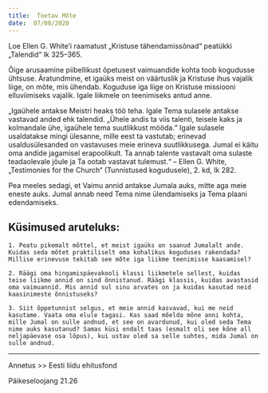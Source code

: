 ```yaml
---
title:  Toetav Mõte
date:  07/08/2020
---
```


Loe Ellen G. White’i raamatust „Kristuse tähendamissõnad“ peatükki „Talendid“ lk 325–365.

Õige arusaamine piibellikust õpetusest vaimuandide kohta toob kogudusse ühtsuse. Äratundmine, et igaüks meist on väärtuslik ja Kristuse ihus vajalik liige, on mõte, mis ühendab. Koguduse iga liige on Kristuse missiooni elluviimiseks vajalik. Igale liikmele on teenimiseks antud anne.

„Igaühele antakse Meistri heaks töö teha. Igale Tema sulasele antakse vastavad anded ehk talendid. „Ühele andis ta viis talenti, teisele kaks ja kolmandale ühe, igaühele tema suutlikkust mööda.“ Igale sulasele usaldatakse mingi ülesanne, mille eest ta vastutab; erinevad usaldusülesanded on vastavuses meie erineva suutlikkusega. Jumal ei käitu oma andide jagamisel erapoolikult. Ta annab talente vastavalt oma sulaste teadaolevale jõule ja Ta ootab vastavat tulemust.“ – Ellen G. White, „Testimonies for the Church“ (Tunnistused kogudusele), 2. kd, lk 282.

Pea meeles sedagi, et Vaimu annid antakse Jumala auks, mitte aga meie eneste auks. Jumal annab need Tema nime ülendamiseks ja Tema plaani edendamiseks.

## Küsimused aruteluks:

`1. Peatu pikemalt mõttel, et meist igaüks on saanud Jumalalt ande. Kuidas seda mõtet praktiliselt oma kohalikus koguduses rakendada? Millise erinevuse tekitab see mõte iga liikme teenimisse kaasamisel? `

`2. Räägi oma hingamispäevakooli klassi liikmetele sellest, kuidas teise liikme annid on sind õnnistanud. Räägi klassis, kuidas avastasid oma vaimuannid. Mis annid sul sinu arvates on ja kuidas kasutad neid kaasinimeste õnnistuseks? `

`3. Siit õppetunnist selgus, et meie annid kasvavad, kui me neid kasutame. Vaata oma elule tagasi. Kas saad mõelda mõne anni kohta, mille Jumal on sulle andnud, et see on avardunud, kui oled seda Tema nime auks kasutanud? Samas küsi endalt taas (esmalt oli see kõne all neljapäevase osa lõpus), kui ustav oled sa selle suhtes, mida Jumal on sulle andnud.`

---

Annetus >> Eesti liidu ehitusfond  

Päikeseloojang 21.26
